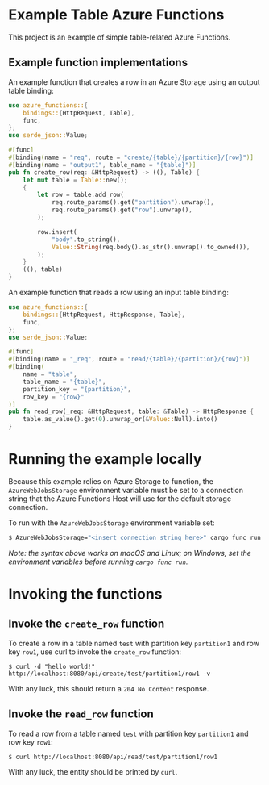 # Example Table Azure Functions

This project is an example of simple table-related Azure Functions.

## Example function implementations

An example function that creates a row in an Azure Storage using an output table binding:

```rust
use azure_functions::{
    bindings::{HttpRequest, Table},
    func,
};
use serde_json::Value;

#[func]
#[binding(name = "req", route = "create/{table}/{partition}/{row}")]
#[binding(name = "output1", table_name = "{table}")]
pub fn create_row(req: &HttpRequest) -> ((), Table) {
    let mut table = Table::new();
    {
        let row = table.add_row(
            req.route_params().get("partition").unwrap(),
            req.route_params().get("row").unwrap(),
        );

        row.insert(
            "body".to_string(),
            Value::String(req.body().as_str().unwrap().to_owned()),
        );
    }
    ((), table)
}
```

An example function that reads a row using an input table binding:

```rust
use azure_functions::{
    bindings::{HttpRequest, HttpResponse, Table},
    func,
};
use serde_json::Value;

#[func]
#[binding(name = "_req", route = "read/{table}/{partition}/{row}")]
#[binding(
    name = "table",
    table_name = "{table}",
    partition_key = "{partition}",
    row_key = "{row}"
)]
pub fn read_row(_req: &HttpRequest, table: &Table) -> HttpResponse {
    table.as_value().get(0).unwrap_or(&Value::Null).into()
}
```

# Running the example locally

Because this example relies on Azure Storage to function, the `AzureWebJobsStorage` environment
variable must be set to a connection string that the Azure Functions Host will use for the default
storage connection.

To run with the `AzureWebJobsStorage` environment variable set:

```bash
$ AzureWebJobsStorage="<insert connection string here>" cargo func run
```

_Note: the syntax above works on macOS and Linux; on Windows, set the environment variables before running `cargo func run`._

# Invoking the functions

## Invoke the `create_row` function

To create a row in a table named `test` with partition key `partition1` and row key `row1`,
use curl to invoke the `create_row` function:

```
$ curl -d "hello world!" http://localhost:8080/api/create/test/partition1/row1 -v
```

With any luck, this should return a `204 No Content` response.

## Invoke the `read_row` function

To read a row from a table named `test` with partition key `partition1` and row key `row1`:

```
$ curl http://localhost:8080/api/read/test/partition1/row1
```

With any luck, the entity should be printed by `curl`.
